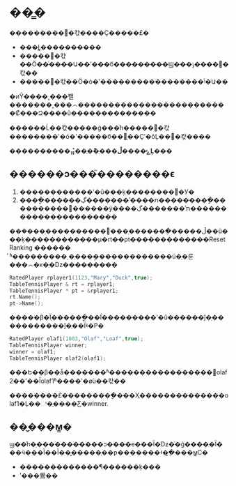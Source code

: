 # ��̳�
���������๹�캯����Ҫ�����£�
+ ���ȴ����������
+ �����๹�캯��Ӧ��ͨ����Ա��ʼ���б���������Ϣ���ݸ����๹�캯��
+ �����๹�캯��Ӧ�ó�ʼ�����������������ݳ�Ա��

�ͷŶ����˳���봴�������˳���෴������ִ�������������������Ȼ���Զ����û��������������

������Ĺ��캯�����ǵ���ͬһ�����๹�캯��������ʹ�ó�ʼ�����б��﷨ָ��Ҫʹ�õĻ��๹�캯����

**����������⣬��ֻ�ܽ�ֵ���ݻ����ڵĻ���**

## ������ͻ���֮��������ϵ

1. ������������ʹ�û���ķ��������๫�У�
2. ����ָ������ڲ�������ʾ����ת���������ָ����������󡣻������ÿ����ڲ�������ʾת����������������������

���ܿ���ָ����������󣬻���ָ�������ֻ�����ڵ��û���ķ������������µ�rt��pt���ܵ����������ResetRanking ������
ͬʱ���������͵�ַ���ܸ�������������ú�ָ�룬���෴�ĸ�ֵ�ǲ���������

```cpp
RatedPlayer rplayer1(1123,"Mary","Duck",true);
TableTennisPlayer & rt = rplayer1;
TableTennisPlayer * pt = &rplayer1;
rt.Name();
pt->Name();
```

�����β�Ϊָ������ָ��ĺ���������ʹ�û������ĵ�ַ�����������ĵ�ַ��Ϊʵ�Ρ�

```cpp
RatedPlayer olaf1(1803,"Olaf","Loaf",true);
TableTennisPlayer winner;
winner = olaf1;
TableTennisPlayer olaf2(olaf1);
```

���Ե��β��ǻ�������ʱ�����������������ࡣolaf2��ʼ��Ϊolaf1ʱ����ʹ�øù��캯��

��������£���������ָ���Ҳ��������������olaf1�Ļ��ಿ�ֱ����Ƹ�winner.

## ��̬���м̳�

ϣ��ͬһ�ַ�����������ͻ����е���Ϊ�ǲ�ͬ�ġ����ֽ�Ϊ���ӵ���Ϊ��Ϊ��̬�����ֻ��ƿ�������ʵ�ֶ�̬���м̳С�
+ �������������¶������ķ���
+ ʹ���鷽��
